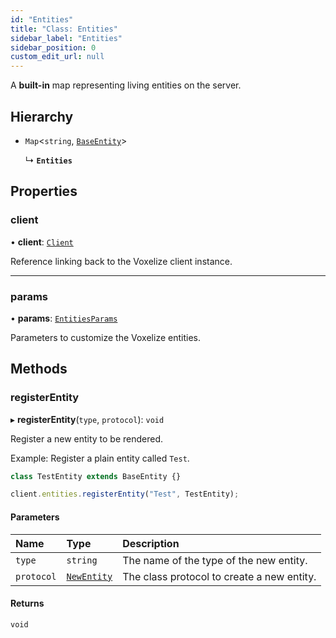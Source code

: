 ```yaml
---
id: "Entities"
title: "Class: Entities"
sidebar_label: "Entities"
sidebar_position: 0
custom_edit_url: null
---
```


A **built-in** map representing living entities on the server.

## Hierarchy

- `Map`<`string`, [`BaseEntity`](BaseEntity.md)\>

  ↳ **`Entities`**

## Properties

### client

• **client**: [`Client`](Client.md)

Reference linking back to the Voxelize client instance.

___

### params

• **params**: [`EntitiesParams`](../modules.md#entitiesparams-210)

Parameters to customize the Voxelize entities.

## Methods

### registerEntity

▸ **registerEntity**(`type`, `protocol`): `void`

Register a new entity to be rendered.

Example: Register a plain entity called `Test`.
```ts
class TestEntity extends BaseEntity {}

client.entities.registerEntity("Test", TestEntity);
```

#### Parameters

| Name | Type | Description |
| :------ | :------ | :------ |
| `type` | `string` | The name of the type of the new entity. |
| `protocol` | [`NewEntity`](../modules.md#newentity-210) | The class protocol to create a new entity. |

#### Returns

`void`

